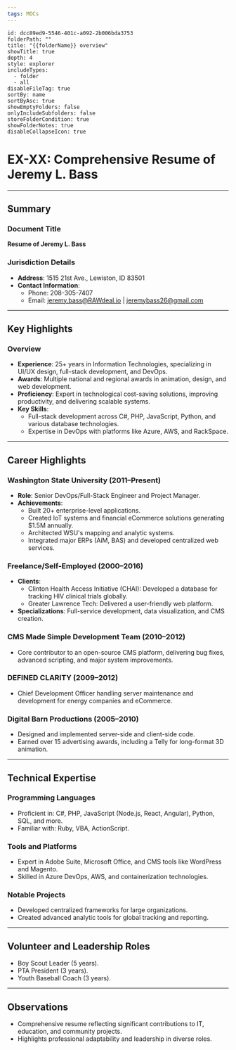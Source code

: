 ```yaml
---
tags: MOCs
---
```

```folder-overview
id: dcc89ed9-5546-401c-a092-2b006bda3753
folderPath: ""
title: "{{folderName}} overview"
showTitle: true
depth: 4
style: explorer
includeTypes:
  - folder
  - all
disableFileTag: true
sortBy: name
sortByAsc: true
showEmptyFolders: false
onlyIncludeSubfolders: false
storeFolderCondition: true
showFolderNotes: true
disableCollapseIcon: true
```


# EX-XX: Comprehensive Resume of Jeremy L. Bass

---

## Summary

### Document Title
**Resume of Jeremy L. Bass**

### Jurisdiction Details
- **Address**: 1515 21st Ave., Lewiston, ID 83501
- **Contact Information**:
  - Phone: 208-305-7407
  - Email: jeremy.bass@RAWdeal.io | jeremybass26@gmail.com

---

## Key Highlights

### Overview
- **Experience**: 25+ years in Information Technologies, specializing in UI/UX design, full-stack development, and DevOps.
- **Awards**: Multiple national and regional awards in animation, design, and web development.
- **Proficiency**: Expert in technological cost-saving solutions, improving productivity, and delivering scalable systems.
- **Key Skills**:
  - Full-stack development across C#, PHP, JavaScript, Python, and various database technologies.
  - Expertise in DevOps with platforms like Azure, AWS, and RackSpace.

---

## Career Highlights

### Washington State University (2011–Present)
- **Role**: Senior DevOps/Full-Stack Engineer and Project Manager.
- **Achievements**:
  - Built 20+ enterprise-level applications.
  - Created IoT systems and financial eCommerce solutions generating $1.5M annually.
  - Architected WSU's mapping and analytic systems.
  - Integrated major ERPs (AiM, BAS) and developed centralized web services.

### Freelance/Self-Employed (2000–2016)
- **Clients**:
  - Clinton Health Access Initiative (CHAI): Developed a database for tracking HIV clinical trials globally.
  - Greater Lawrence Tech: Delivered a user-friendly web platform.
- **Specializations**: Full-service development, data visualization, and CMS creation.

### CMS Made Simple Development Team (2010–2012)
- Core contributor to an open-source CMS platform, delivering bug fixes, advanced scripting, and major system improvements.

### DEFINED CLARITY (2009–2012)
- Chief Development Officer handling server maintenance and development for energy companies and eCommerce.

### Digital Barn Productions (2005–2010)
- Designed and implemented server-side and client-side code.
- Earned over 15 advertising awards, including a Telly for long-format 3D animation.

---

## Technical Expertise

### Programming Languages
- Proficient in: C#, PHP, JavaScript (Node.js, React, Angular), Python, SQL, and more.
- Familiar with: Ruby, VBA, ActionScript.

### Tools and Platforms
- Expert in Adobe Suite, Microsoft Office, and CMS tools like WordPress and Magento.
- Skilled in Azure DevOps, AWS, and containerization technologies.

### Notable Projects
- Developed centralized frameworks for large organizations.
- Created advanced analytic tools for global tracking and reporting.

---

## Volunteer and Leadership Roles
- Boy Scout Leader (5 years).
- PTA President (3 years).
- Youth Baseball Coach (3 years).

---

## Observations
- Comprehensive resume reflecting significant contributions to IT, education, and community projects.
- Highlights professional adaptability and leadership in diverse roles.
